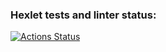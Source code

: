 ### Hexlet tests and linter status:
[![Actions Status](https://github.com/n1ght777/java-project-61/actions/workflows/hexlet-check.yml/badge.svg)](https://github.com/n1ght777/java-project-61/actions)
